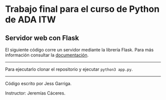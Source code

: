 # Trabajo final para el curso de Python de ADA ITW

## Servidor web con Flask

El siguiente código corre un servidor mediante la librería Flask. Para más información consultar la [documentación](https://flask.palletsprojects.com/).

---

Para ejecutarlo clonar el repositorio y ejecutar `python3 app.py`.

---

Código escrito por Jess Garriga.

Instructor: Jeremías Cáceres.